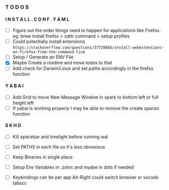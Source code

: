 ### T O D O S

#### I N S T A L L . C O N F . Y A M L
- [ ]  Figure out the order things need to happen for applications like Firefox. eg: brew install firefox > xattr command > setup profiles
- [ ] Could potentially install extensions `https://stackoverflow.com/questions/37728865/install-webextensions-on-firefox-from-the-command-line`
- [ ] Setup / Generate an ENV File
- [X] Maybe Create a readme and move todos to that
- [ ] Add check for Darwin/Linux and set paths accordingly in the firefox function

#### Y A B A I
- [ ] Add Grid to move New Message Window in spark to bottom left or full height left
- [ ] If yabai is working properly I may be able to remove the create spaces function

#### S K H D
- [ ] Kill spacebar and limelight before running wal
- [ ] Set PATHS in each file so it's less obnoxious
- [ ] Keep Binaries in single place
- [ ] Setup Env Variables in .zshrc and myabe in dots if needed
- [ ] Keybindings can be per app Alt-Right could switch browser or vscode tabscc

